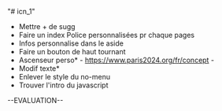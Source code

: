 "# icn_1"
- Mettre + de sugg
- Faire un index  Police personnalisées pr chaque pages
- Infos personnalise dans le aside
- Faire un bouton de haut tournant
- Ascenseur perso* - https://www.paris2024.org/fr/concept -
- Modif texte*
- Enlever le style du no-menu
- Trouver l'intro du javascript

--EVALUATION--